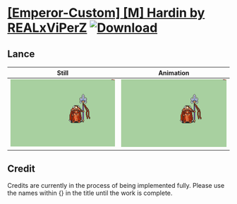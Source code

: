 # [\[Emperor-Custom\] \[M\] Hardin by REALxViPerZ](./) [![Download](https://img.shields.io/badge/Download--red?style=social&logo=github)](https://minhaskamal.github.io/DownGit/#/home?url=https://github.com/Klokinator/FE-Repo/tree/main/Battle%20Animations%2FInfantry%20-%20Knights%2C%20Generals%2C%20Armors%2F%5BEmperor-Custom%5D%20%5BM%5D%20Hardin%20by%20REALxViPerZ%2F2.%20Lance%20(Gradivus))

## Lance

| Still | Animation |
| :---: | :-------: |
| ![Lance still](./Lance_000.png) | ![Lance](./Lance.gif) |

## Credit

Credits are currently in the process of being implemented fully. Please use the names within {} in the title until the work is complete.
